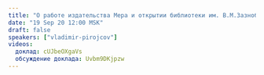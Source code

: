 ```yaml
---
title: "О работе издательства Мера и открытии библиотеки им. В.М.Зазнобина"
date: "19 Sep 20 12:00 MSK"
draft: false
speakers: ["vladimir-pirojcov"]  
videos:
  доклад: cUJbeOXgaVs
  обсуждение доклада: Uvbm9DKjpzw
---
```

